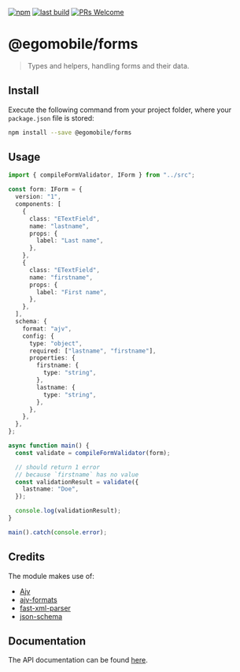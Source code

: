 [![npm](https://img.shields.io/npm/v/@egomobile/forms.svg)](https://www.npmjs.com/package/@egomobile/forms)
[![last build](https://img.shields.io/github/workflow/status/egomobile/node-forms/Publish)](https://github.com/egomobile/node-forms/actions?query=workflow%3APublish)
[![PRs Welcome](https://img.shields.io/badge/PRs-welcome-brightgreen.svg?style=flat-square)](https://github.com/egomobile/node-forms/pulls)

# @egomobile/forms

> Types and helpers, handling forms and their data.

## Install

Execute the following command from your project folder, where your `package.json` file is stored:

```bash
npm install --save @egomobile/forms
```

## Usage

```typescript
import { compileFormValidator, IForm } from "../src";

const form: IForm = {
  version: "1",
  components: [
    {
      class: "ETextField",
      name: "lastname",
      props: {
        label: "Last name",
      },
    },
    {
      class: "ETextField",
      name: "firstname",
      props: {
        label: "First name",
      },
    },
  ],
  schema: {
    format: "ajv",
    config: {
      type: "object",
      required: ["lastname", "firstname"],
      properties: {
        firstname: {
          type: "string",
        },
        lastname: {
          type: "string",
        },
      },
    },
  },
};

async function main() {
  const validate = compileFormValidator(form);

  // should return 1 error
  // because `firstname` has no value
  const validationResult = validate({
    lastname: "Doe",
  });

  console.log(validationResult);
}

main().catch(console.error);
```

## Credits

The module makes use of:

- [Ajv](https://github.com/ajv-validator/ajv)
- [ajv-formats](https://github.com/ajv-validator/ajv-formats)
- [fast-xml-parser](https://github.com/NaturalIntelligence/fast-xml-parser)
- [json-schema](https://www.npmjs.com/package/json-schema)

## Documentation

The API documentation can be found [here](https://egomobile.github.io/node-forms/).
